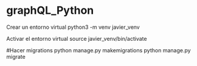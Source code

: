 # graphQL_Python

Crear un entorno virtual
python3 -m venv javier_venv

Activar el entorno virtual
source javier_venv/bin/activate

#Hacer migrations
python manage.py makemigrations
python manage.py migrate
